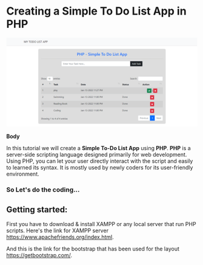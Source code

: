 # Creating a Simple To Do List App in PHP
![](images/Screenshot.png)

<b>Body</b>

In this tutorial we will create a <b>Simple To-Do List App</b> using <b>PHP</b>. <b>PHP</b> is a server-side scripting language designed primarily for web development. Using PHP, you can let your user directly interact with the script and easily to learned its syntax. It is mostly used by newly coders for its user-friendly environment.

### So Let's do the coding...

## Getting started:
First you have to download & install XAMPP or any local server that run PHP scripts. Here's the link for XAMPP server <a href="https://www.apachefriends.org/index.html">https://www.apachefriends.org/index.html</a>.

And this is the link for the bootstrap that has been used for the layout <a href="https://getbootstrap.com/">https://getbootstrap.com/</a>.